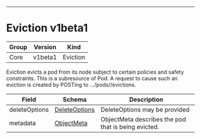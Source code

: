 

-----------
# Eviction v1beta1



Group        | Version     | Kind
------------ | ---------- | -----------
Core | v1beta1 | Eviction







Eviction evicts a pod from its node subject to certain policies and safety constraints. This is a subresource of Pod.  A request to cause such an eviction is created by POSTing to .../pods/<pod name>/evictions.



Field        | Schema     | Description
------------ | ---------- | -----------
deleteOptions | [DeleteOptions](#deleteoptions-v1) | DeleteOptions may be provided
metadata | [ObjectMeta](#objectmeta-v1) | ObjectMeta describes the pod that is being evicted.






